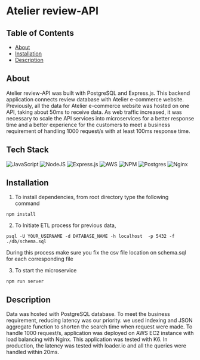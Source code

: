 # Atelier review-API

## Table of Contents
- [About](#about)
- [Installation](#installation)
- [Description](#description)

## About

Atelier review-API was built with PostgreSQL and Express.js. This backend application connects review database with Atelier e-commerce website. Previously, all the data for Atelier e-commerce website was hosted on one API, taking about 50ms to receive data. As web traffic increased, it was necessary to scale the API services into microservices for a better response time and a better experience for the customers to meet a business requirement of handling 1000 request/s with at least 100ms response time.  

## Tech Stack
![JavaScript](https://img.shields.io/badge/javascript-%23323330.svg?style=for-the-badge&logo=javascript&logoColor=%23F7DF1E)
![NodeJS](https://img.shields.io/badge/node.js-6DA55F?style=for-the-badge&logo=node.js&logoColor=white)
![Express.js](https://img.shields.io/badge/express.js-%23404d59.svg?style=for-the-badge&logo=express&logoColor=%2361DAFB)
![AWS](https://img.shields.io/badge/AWS-%23FF9900.svg?style=for-the-badge&logo=amazon-aws&logoColor=white)
![NPM](https://img.shields.io/badge/NPM-%23000000.svg?style=for-the-badge&logo=npm&logoColor=white)
![Postgres](https://img.shields.io/badge/postgres-%23316192.svg?style=for-the-badge&logo=postgresql&logoColor=white)
![Nginx](https://img.shields.io/badge/nginx-%23009639.svg?style=for-the-badge&logo=nginx&logoColor=white)

## Installation

1. To install dependencies, from root directory type the following command
  ```
npm install
```
2. To Initiate ETL process for previous data,
  ```
psql -U YOUR_USERNAME -d DATABASE_NAME -h localhost  -p 5432 -f ./db/schema.sql
```
During this process make sure you fix the csv file location on schema.sql for each corresponding file

3. To start the microservice
```
npm run server
```

## Description
Data was hosted with PostgreSQL database. To meet the business requirement, reducing latency was our priority. we used indexing and JSON aggregate function to shorten the search time when request were made. To handle 1000 request/s, application was deployed on AWS EC2 instance with load balancing with Nginx. This application was tested with K6. In production, the latency was tested with loader.io and all the queries were handled within 20ms.
